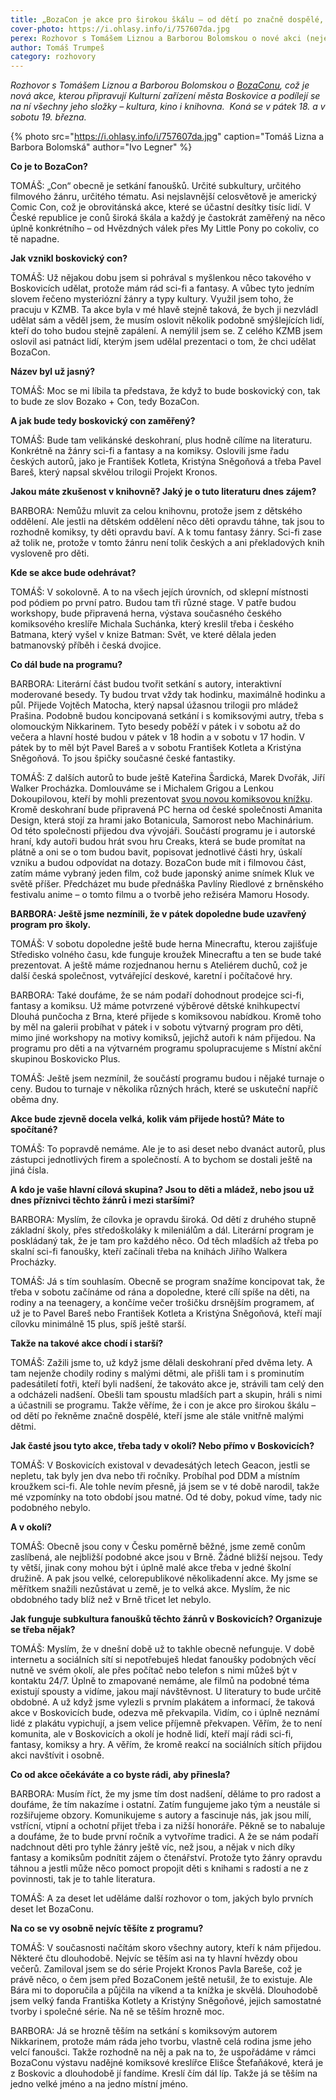 ```yaml
---
title: „BozaCon je akce pro širokou škálu – od dětí po značně dospělé, kteří jsme stále vnitřně malými dětmi.“
cover-photo: https://i.ohlasy.info/i/757607da.jpg
perex: Rozhovor s Tomášem Liznou a Barborou Bolomskou o nové akci (nejen) pro fanoušky sci-fi, komiksů a fantasy.
author: Tomáš Trumpeš
category: rozhovory
---
```


*Rozhovor s Tomášem Liznou a Barborou Bolomskou o [BozaConu](https://www.facebook.com/BozaCon-105054128402517), což je nová akce, kterou připravují Kulturní zařízení města Boskovice a podílejí se na ní všechny jeho složky – kultura, kino i knihovna.  Koná se v pátek 18. a v sobotu 19. března.*

{% photo src="https://i.ohlasy.info/i/757607da.jpg" caption="Tomáš Lizna a Barbora Bolomská" author="Ivo Legner" %}

**Co je to BozaCon?**

TOMÁŠ: „Con“ obecně je setkání fanoušků. Určité subkultury, určitého filmového žánru, určitého tématu. Asi nejslavnější celosvětově je americký Comic Con, což je obrovitánská akce, které se účastní desítky tisíc lidí. V České republice je conů široká škála a každý je častokrát zaměřený na něco úplně konkrétního – od Hvězdných válek přes My Little Pony po cokoliv, co tě napadne.

**Jak vznikl boskovický con?**

TOMÁŠ: Už nějakou dobu jsem si pohrával s myšlenkou něco takového v Boskovicích udělat, protože mám rád sci-fi a fantasy. A vůbec tyto jedním slovem řečeno mysteriózní žánry a typy kultury. Využil jsem toho, že pracuju v KZMB. Ta akce byla v mé hlavě stejně taková, že bych ji nezvládl udělat sám a věděl jsem, že musím oslovit několik podobně smýšlejících lidí, kteří do toho budou stejně zapálení. A nemýlil jsem se. Z celého KZMB jsem oslovil asi patnáct lidí, kterým jsem udělal prezentaci o tom, že chci udělat BozaCon.

**Název byl už jasný?**

TOMÁŠ: Moc se mi líbila ta představa, že když to bude boskovický con, tak to bude ze slov Bozako + Con, tedy BozaCon.

**A jak bude tedy boskovický con zaměřený?**

TOMÁŠ: Bude tam velikánské deskohraní, plus hodně cílíme na literaturu. Konkrétně na žánry sci-fi a fantasy a na komiksy. Oslovili jsme řadu českých autorů, jako je František Kotleta, Kristýna Sněgoňová a třeba Pavel Bareš, který napsal skvělou trilogii Projekt Kronos. 

**Jakou máte zkušenost v knihovně? Jaký je o tuto literaturu dnes zájem?**

BARBORA: Nemůžu mluvit za celou knihovnu, protože jsem z dětského oddělení. Ale jestli na dětském oddělení něco děti opravdu táhne, tak jsou to rozhodně komiksy, ty děti opravdu baví. A k tomu fantasy žánry. Sci-fi zase až tolik ne, protože v tomto žánru není tolik českých a ani překladových knih vysloveně pro děti.

**Kde se akce bude odehrávat?**

TOMÁŠ: V sokolovně. A to na všech jejích úrovních, od sklepní místnosti pod pódiem po první patro. Budou tam tři různé stage. V patře budou workshopy, bude připravená herna, výstava současného českého komiksového kreslíře Michala Suchánka, který kreslil třeba i českého Batmana, který vyšel v knize Batman: Svět, ve které dělala jeden batmanovský příběh i česká dvojice.

**Co dál bude na programu?**

BARBORA: Literární část budou tvořit setkání s autory, interaktivní moderované besedy. Ty budou trvat vždy tak hodinku, maximálně hodinku a půl. Přijede Vojtěch Matocha, který napsal úžasnou trilogii pro mládež Prašina. Podobně budou koncipovaná setkání i s komiksovými autry, třeba s olomouckým Nikkarinem. Tyto besedy poběží v pátek i v sobotu až do večera a hlavní hosté budou v pátek v 18 hodin a v sobotu v 17 hodin. V pátek by to měl být Pavel Bareš a v sobotu František Kotleta a Kristýna Sněgoňová. To jsou špičky současné české fantastiky.

TOMÁŠ: Z dalších autorů to bude ještě Kateřina Šardická, Marek Dvořák, Jiří Walker Procházka. Domlouváme se i Michalem Grigou a Lenkou Dokoupilovou, kteří by mohli prezentovat [svou novou komiksovou knížku](https://ohlasy.info/clanky/2021/10/potize-s-mireckem.html). Kromě deskohraní bude připravená PC herna od české společnosti Amanita Design, která stojí za hrami jako Botanicula, Samorost nebo Machinárium. Od této společnosti přijedou dva vývojáři. Součástí programu je i autorské hraní, kdy autoři budou hrát svou hru Creaks, která se bude promítat na plátně a oni se o tom budou bavit, popisovat jednotlivé části hry, úskalí vzniku a budou odpovídat na dotazy. BozaCon bude mít i filmovou část, zatím máme vybraný jeden film, což bude japonský anime snímek Kluk ve světě příšer. Předcházet mu bude přednáška Pavlíny Riedlové z brněnského festivalu anime – o tomto filmu a o tvorbě jeho režiséra Mamoru Hosody.

**BARBORA: Ještě jsme nezmínili, že v pátek dopoledne bude uzavřený program pro školy.**

TOMÁŠ: V sobotu dopoledne ještě bude herna Minecraftu, kterou zajišťuje Středisko volného času, kde funguje kroužek Minecraftu a ten se bude také prezentovat. A ještě máme rozjednanou hernu s Ateliérem duchů, což je další česká společnost, vytvářející deskové, karetní i počítačové hry. 

BARBORA: Také doufáme, že se nám podaří dohodnout prodejce sci-fi, fantasy a komiksu. Už máme potvrzené výběrové dětské knihkupectví Dlouhá punčocha z Brna, které přijede s komiksovou nabídkou. Kromě toho by měl na galerii probíhat v pátek i v sobotu výtvarný program pro děti, mimo jiné workshopy na motivy komiksů, jejichž autoři k nám přijedou. Na programu pro děti a na výtvarném programu spolupracujeme s Místní akční skupinou Boskovicko Plus.

TOMÁŠ: Ještě jsem nezmínil, že součástí programu budou i nějaké turnaje o ceny. Budou to turnaje v několika různých hrách, které se uskuteční napříč oběma dny.

**Akce bude zjevně docela velká, kolik vám přijede hostů? Máte to spočítané?**

TOMÁŠ: To popravdě nemáme. Ale je to asi deset nebo dvanáct autorů, plus zástupci jednotlivých firem a společností. A to bychom se dostali ještě na jiná čísla.

**A kdo je vaše hlavní cílová skupina? Jsou to děti a mládež, nebo jsou už dnes příznivci těchto žánrů i mezi staršími?**

BARBORA: Myslím, že cílovka je opravdu široká. Od dětí z druhého stupně základní školy, přes středoškoláky k mileniálům a dál. Literární program je poskládaný tak, že je tam pro každého něco. Od těch mladších až třeba po skalní sci-fi fanoušky, kteří začínali třeba na knihách Jiřího Walkera Procházky.

TOMÁŠ: Já s tím souhlasím. Obecně se program snažíme koncipovat tak, že třeba v sobotu začínáme od rána a dopoledne, které cílí spíše na děti, na rodiny a na teenagery, a končíme večer trošičku drsnějším programem, ať už je to Pavel Bareš nebo František Kotleta a Kristýna Sněgoňová, kteří mají cílovku minimálně 15 plus, spíš ještě starší. 

**Takže na takové akce chodí i starší?**

TOMÁŠ: Zažili jsme to, už když jsme dělali deskohraní před dvěma lety. A tam nejenže chodily rodiny s malými dětmi, ale přišli tam i s prominutím padesátiletí fotři, kteří byli nadšení, že takováto akce je, strávili tam celý den a odcházeli nadšení. Obešli tam spoustu mladších part a skupin, hráli s nimi a účastnili se programu. Takže věříme, že i con je akce pro širokou škálu – od dětí po řekněme značně dospělé, kteří jsme ale stále vnitřně malými dětmi.

**Jak časté jsou tyto akce, třeba tady v okolí? Nebo přímo v Boskovicích?**

TOMÁŠ: V Boskovicích existoval v devadesátých letech Geacon, jestli se nepletu, tak byly jen dva nebo tři ročníky. Probíhal pod DDM a místním kroužkem sci-fi. Ale tohle nevím přesně, já jsem se v té době narodil, takže mé vzpomínky na toto období jsou matné. Od té doby, pokud víme, tady nic podobného nebylo.

**A v okolí?**

TOMÁŠ: Obecně jsou cony v Česku poměrně běžné, jsme země conům zaslíbená, ale nejbližší podobné akce jsou v Brně. Žádné bližší nejsou. Tedy ty větší, jinak cony mohou být i úplně malé akce třeba v jedné školní družině. A pak jsou velké, celorepublikové několikadenní akce. My jsme se měřítkem snažili nezůstávat u země, je to velká akce. Myslím, že nic obdobného tady blíž než v Brně třicet let nebylo.

**Jak funguje subkultura fanoušků těchto žánrů v Boskovicích? Organizuje se třeba nějak?**

TOMÁŠ: Myslím, že v dnešní době už to takhle obecně nefunguje. V době internetu a sociálních sítí si nepotřebuješ hledat fanoušky podobných věcí nutně ve svém okolí, ale přes počítač nebo telefon s nimi můžeš být v kontaktu 24/7. Úplně to zmapované nemáme, ale filmů na podobné téma existují spousty a vidíme, jakou mají návštěvnost. U literatury to bude určitě obdobné. A už když jsme vylezli s prvním plakátem a informací, že taková akce v Boskovicích bude, odezva mě překvapila. Vidím, co i úplně neznámí lidé z plakátu vypichují, a jsem velice příjemně překvapen. Věřím, že to není komunita, ale v Boskovicích a okolí je hodně lidí, kteří mají rádi sci-fi, fantasy, komiksy a hry. A věřím, že kromě reakcí na sociálních sítích přijdou akci navštívit i osobně.

**Co od akce očekáváte a co byste rádi, aby přinesla?**

BARBORA: Musím říct, že my jsme tím dost nadšení, děláme to pro radost a doufáme, že tím nakazíme i ostatní. Zatím fungujeme jako tým a neustále si rozšiřujeme obzory. Komunikujeme s autory a fascinuje nás, jak jsou milí, vstřícní, vtipní a ochotní přijet třeba i za nižší honoráře. Pěkně se to nabaluje a doufáme, že to bude první ročník a vytvoříme tradici. A že se nám podaří nadchnout děti pro tyhle žánry ještě víc, než jsou, a nějak v nich díky fantasy a komiksům podnítit zájem o čtenářství. Protože tyto žánry opravdu táhnou a jestli může něco pomoct propojit děti s knihami s radostí a ne z povinnosti, tak je to tahle literatura.

TOMÁŠ: A za deset let uděláme další rozhovor o tom, jakých bylo prvních deset let BozaConu.

**Na co se vy osobně nejvíc těšíte z programu?**

TOMÁŠ: V současnosti načítám skoro všechny autory, kteří k nám přijedou. Některé čtu dlouhodobě. Nejvíc se těším asi na ty hlavní hvězdy obou večerů. Zamiloval jsem se do série Projekt Kronos Pavla Bareše, což je právě něco, o čem jsem před BozaConem ještě netušil, že to existuje. Ale Bára mi to doporučila a půjčila na víkend a ta knížka je skvělá. Dlouhodobě jsem velký fanda Františka Kotlety a Kristýny Sněgoňové, jejich samostatné tvorby i společné série. Na ně se těším hrozně moc.

BARBORA: Já se hrozně těším na setkání s komiksovým autorem Nikkarinem, protože mám ráda jeho tvorbu, vlastně celá rodina jsme jeho velcí fanoušci. Takže rozhodně na něj a pak na to, že uspořádáme v rámci BozaConu výstavu nadějné komiksové kreslířce Elišce Štefaňákové, která je z Boskovic a dlouhodobě jí fandíme. Kreslí čím dál líp. Takže já se těším na jedno velké jméno a na jedno místní jméno.
